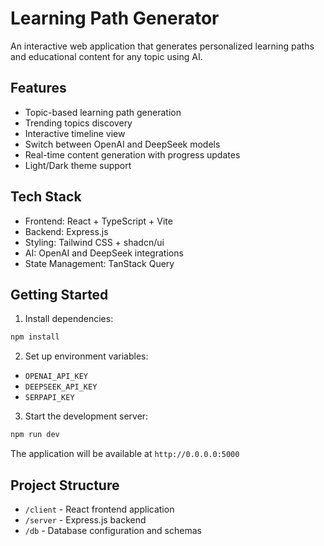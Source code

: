 
# Learning Path Generator

An interactive web application that generates personalized learning paths and educational content for any topic using AI.

## Features

- Topic-based learning path generation
- Trending topics discovery
- Interactive timeline view
- Switch between OpenAI and DeepSeek models
- Real-time content generation with progress updates
- Light/Dark theme support

## Tech Stack

- Frontend: React + TypeScript + Vite
- Backend: Express.js
- Styling: Tailwind CSS + shadcn/ui
- AI: OpenAI and DeepSeek integrations
- State Management: TanStack Query

## Getting Started

1. Install dependencies:
```bash
npm install
```

2. Set up environment variables:
- `OPENAI_API_KEY`
- `DEEPSEEK_API_KEY`
- `SERPAPI_KEY`

3. Start the development server:
```bash
npm run dev
```

The application will be available at `http://0.0.0.0:5000`

## Project Structure

- `/client` - React frontend application
- `/server` - Express.js backend
- `/db` - Database configuration and schemas
